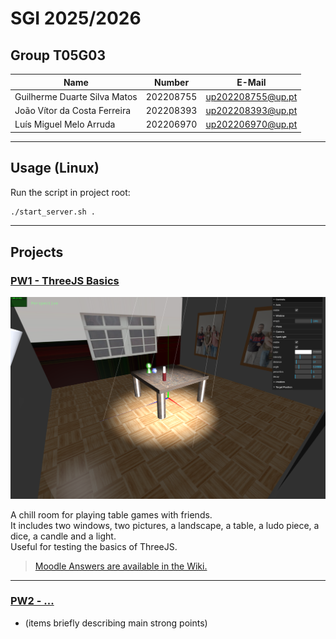 # SGI 2025/2026

## Group T05G03

| Name                         | Number    | E-Mail            |
| ---------------------------- | --------- | ----------------- |
| Guilherme Duarte Silva Matos | 202208755 | up202208755@up.pt |
| João Vítor da Costa Ferreira | 202208393 | up202208393@up.pt |
| Luís Miguel Melo Arruda      | 202206970 | up202206970@up.pt |

---

## Usage (Linux)

Run the script in project root:

```bash
./start_server.sh .
```

---

## Projects

### [PW1 - ThreeJS Basics](pw1)

![scene](./pw1/screenshots/scene.png)

A chill room for playing table games with friends.  
It includes two windows, two pictures, a landscape, a table, a ludo piece, a dice, a candle and a light.  
Useful for testing the basics of ThreeJS.

> [Moodle Answers are available in the Wiki.](https://gitlab.up.pt/meic-sgi/sgi-2025-2026/t05/sgi-t05-g03/-/wikis/home#moodle-answers-for-pw1)

---

### [PW2 - ...](pw2)

- (items briefly describing main strong points)
